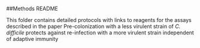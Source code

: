 ##Methods README

This folder contains detailed protocols with links to reagents for the assays described in the paper Pre-colonization with a less virulent strain of *C. difficile* protects against re-infection with a more virulent strain independent of adaptive immunity 
 
